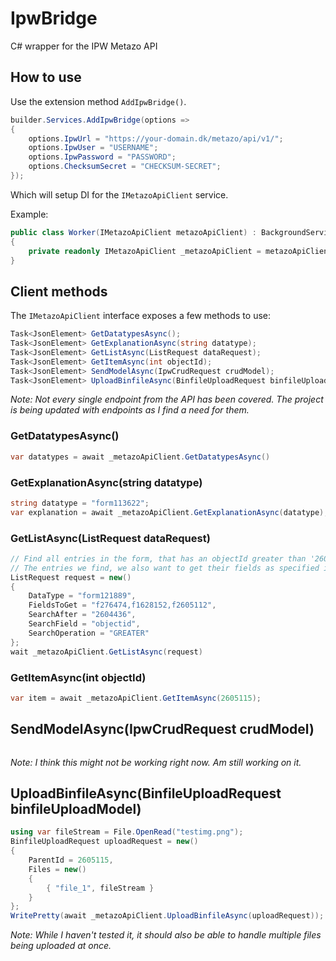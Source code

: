 # IpwBridge
C# wrapper for the IPW Metazo API

## How to use

Use the extension method ```AddIpwBridge()```.

```csharp
builder.Services.AddIpwBridge(options =>
{
    options.IpwUrl = "https://your-domain.dk/metazo/api/v1/";
    options.IpwUser = "USERNAME";
    options.IpwPassword = "PASSWORD";
    options.ChecksumSecret = "CHECKSUM-SECRET";
});
```

Which will setup DI for the ```IMetazoApiClient``` service.

Example:
```csharp
public class Worker(IMetazoApiClient metazoApiClient) : BackgroundService
{
    private readonly IMetazoApiClient _metazoApiClient = metazoApiClient;
}
```

## Client methods

The ```IMetazoApiClient``` interface exposes a few methods to use:

```csharp
Task<JsonElement> GetDatatypesAsync();
Task<JsonElement> GetExplanationAsync(string datatype);
Task<JsonElement> GetListAsync(ListRequest dataRequest);
Task<JsonElement> GetItemAsync(int objectId);
Task<JsonElement> SendModelAsync(IpwCrudRequest crudModel);
Task<JsonElement> UploadBinfileAsync(BinfileUploadRequest binfileUploadModel);
```

*Note: Not every single endpoint from the API has been covered. The project is being updated with endpoints as I find a need for them.*

### GetDatatypesAsync()

```csharp
var datatypes = await _metazoApiClient.GetDatatypesAsync()
```

### GetExplanationAsync(string datatype)

```csharp
string datatype = "form113622";
var explanation = await _metazoApiClient.GetExplanationAsync(datatype);
```

### GetListAsync(ListRequest dataRequest)

```csharp
// Find all entries in the form, that has an objectId greater than '2604436'.
// The entries we find, we also want to get their fields as specified in 'FieldsToGet'.
ListRequest request = new()
{
    DataType = "form121889",
    FieldsToGet = "f276474,f1628152,f2605112",
    SearchAfter = "2604436",
    SearchField = "objectid",
    SearchOperation = "GREATER"
};
wait _metazoApiClient.GetListAsync(request)
```

### GetItemAsync(int objectId)

```csharp
var item = await _metazoApiClient.GetItemAsync(2605115);
```


## SendModelAsync(IpwCrudRequest crudModel)

```csharp

```

*Note: I think this might not be working right now. Am still working on it.*

## UploadBinfileAsync(BinfileUploadRequest binfileUploadModel)

```csharp
using var fileStream = File.OpenRead("testimg.png");
BinfileUploadRequest uploadRequest = new()
{
    ParentId = 2605115,
    Files = new()
    {
        { "file_1", fileStream }
    }
};
WritePretty(await _metazoApiClient.UploadBinfileAsync(uploadRequest));
```

*Note: While I haven't tested it, it should also be able to handle multiple files being uploaded at once.*